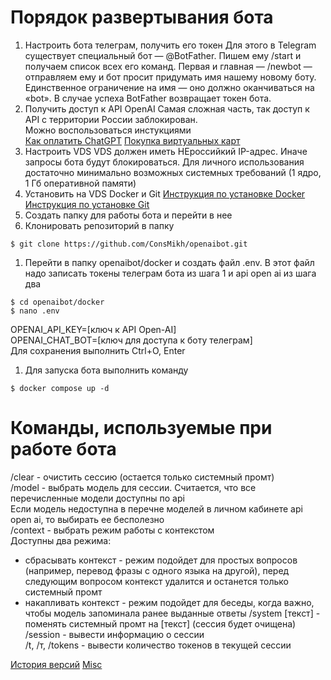 # Порядок развертывания бота
1. Настроить бота телеграм, получить его токен 
Для этого в Telegram существует специальный бот — @BotFather. Пишем ему /start и получаем список всех его команд. Первая и главная — /newbot — отправляем ему и бот просит придумать имя нашему новому боту. Единственное ограничение на имя — оно должно оканчиваться на «bot». В случае успеха BotFather возвращает токен бота.
1. Получить доступ к API OpenAI
Самая сложная часть, так доступ к API с территории России заблокирован.<br>
Можно воспользоваться инстукциями<br>
[Как оплатить ChatGPT](https://dzen.ru/a/ZBmbwIEH5UfGiHbR)
[Покупка виртуальных карт](https://wanttopay.net/)
1. Настроить VDS
VDS должен иметь НЕроссийкий IP-адрес. Иначе запросы бота будут блокироваться. 
Для личного использования достаточно минимально возможных системных требований (1 ядро, 1 Гб оперативной памяти)
1. Установить на VDS Docker и Git
[Инструкция по установке Docker](https://docs.docker.com/engine/install/)
[Инструкция по установке Git](https://git-scm.com/book/en/v2/Getting-Started-Installing-Git)
1. Создать папку для работы бота и перейти в нее
2. Клонировать репозиторий в папку
```
$ git clone https://github.com/ConsMikh/openaibot.git
```
1. Перейти в папку openaibot/docker и создать файл .env. В этот файл надо записать токены телеграм бота из шага 1 и api open ai из шага два
```
$ cd openaibot/docker
$ nano .env
 ```
OPENAI_API_KEY=[ключ к API Open-AI]<br>
OPENAI_CHAT_BOT=[ключ для доступа к боту телеграм]<br>
Для сохранения выполнить Ctrl+O, Enter<br>
1. Для запуска бота выполнить команду
```
$ docker compose up -d
```

# Команды, используемые при работе бота
/clear - очистить сессию (остается только системный промт)<br>
/model - выбрать модель для сессии. Считается, что все перечисленные модели доступны по api<br>Если модель недоступна в перечне моделей в личном кабинете api open ai, то выбирать ее бесполезно<br>
/context - выбрать режим работы с контекстом<br>Доступны два режима:<br>
- сбрасывать контекст - режим подойдет для простых вопросов (например, перевод фразы с одного языка на другой), перед следующим вопросом контекст удалится и останется только системный промт
- накапливать контекст - режим подойдет для беседы, когда важно, чтобы модель запоминала ранее выданные ответы
/system [текст] - поменять системный промт на [текст] (сессия будет очищена)<br>
/session - вывести информацию о сессии<br>
/t, /т, /tokens - вывести количество токенов в текущей сессии


[История версий](docs\Version_history.md)
[Misc](docs\Misc.md)

